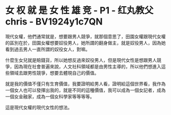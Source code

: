 # 女 权 就 是 女 性 雄 竞 - P1 - 红丸教父chris - BV1924y1c7QN

現代女權，他們通常就是，想要跟男人競爭，就那個意思了，田園女權跟現代女權的區別在於，田園女權想要奴役男人，她所謂的翻身做主，就是奴役男人，因為她看到過去男人一直所謂的奴役女人，對嘛。

什麼生女兒就是賠錢貨，所以她想反過來奴役男人，但是現代女性是想跟男人競爭，因為現在社會普遍來說，人文社科領域都是由男性主導的，所以他們想進入這些領域去跟男性競爭，想要去體現自己的價值。

就是我的價值不僅只有生育價值，我要證明給男人看，證明給這個世界看，我作為一個女人也可以發揮出我的，就是不同的這種價值，我可以成為一個女記者，成為一個女金融家，成為一個女科學家等等等等。

這是現代女權的現代女性的想法。